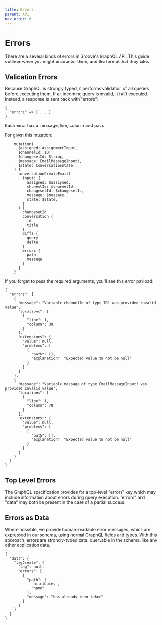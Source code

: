```yaml
---
title: Errors
parent: API
nav_order: 6
---
```


# Errors

There are a several kinds of errors in Groove's GraphQL API. This guide outlines when you might encounter them, and the format that they take.

## Validation Errors

Because GraphQL is strongly typed, it performs validation of all queries before executing them. If an incoming query is invalid, it isn’t executed. Instead, a response is sent back with "errors":

```
{
  "errors" => [ ... ]
}
```

Each error has a message, line, column and path.

For given this mutation:

```
    mutation(
      $assigned: AssignmentInput,
      $channelId: ID!,
      $changesetId: String,
      $message: EmailMessageInput!,
      $state: ConversationState,
    ) {
      conversationCreateEmail(
        input: {
          assigned: $assigned,
          channelId: $channelId,
          changesetId: $changesetId,
          message: $message,
          state: $state,
        }
      ) {
        changesetId
        conversation {
          id
          title
        }
        diffs {
          query
          delta
        }
        errors {
          path
          message
        }
      }
    }
```

If you forget to pass the required arguments, you'll see this error payload:

```
{
  "errors": [
    {
      "message": "Variable channelId of type ID! was provided invalid value",
      "locations": [
        {
          "line": 1,
          "column": 39
        }
      ],
      "extensions": {
        "value": null,
        "problems": [
          {
            "path": [],
            "explanation": "Expected value to not be null"
          }
        ]
      }
    },
    {
      "message": "Variable message of type EmailMessageInput! was provided invalid value",
      "locations": [
        {
          "line": 1,
          "column": 78
        }
      ],
      "extensions": {
        "value": null,
        "problems": [
          {
            "path": [],
            "explanation": "Expected value to not be null"
          }
        ]
      }
    }
  ]
}
```

## Top Level Errors

The GraphQL specification provides for a top-level "errors" key which may include information about errors during query execution. "errors" and "data" may both be present in the case of a partial success.

## Errors as Data

Where possible, we provide human-readable error messages, which are expressed in our schema, using normal GraphQL fields and types. With this approach, errors are strongly-typed data, queryable in the schema, like any other application data.

```
{
  "data": {
    "tagCreate": {
      "tag": null,
      "errors": [
        {
          "path": [
            "attributes",
            "name"
          ],
          "message": "has already been taken"
        }
      ]
    }
  }
}
```
